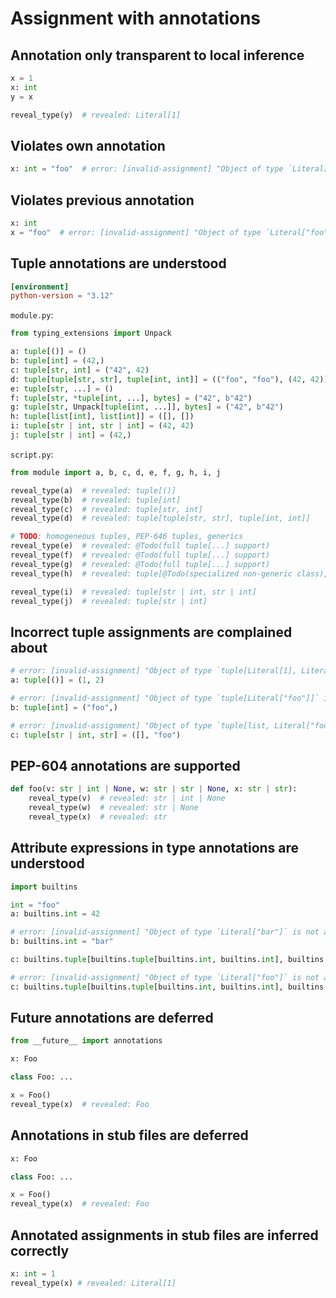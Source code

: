 # Assignment with annotations

## Annotation only transparent to local inference

```py
x = 1
x: int
y = x

reveal_type(y)  # revealed: Literal[1]
```

## Violates own annotation

```py
x: int = "foo"  # error: [invalid-assignment] "Object of type `Literal["foo"]` is not assignable to `int`"
```

## Violates previous annotation

```py
x: int
x = "foo"  # error: [invalid-assignment] "Object of type `Literal["foo"]` is not assignable to `int`"
```

## Tuple annotations are understood

```toml
[environment]
python-version = "3.12"
```

`module.py`:

```py
from typing_extensions import Unpack

a: tuple[()] = ()
b: tuple[int] = (42,)
c: tuple[str, int] = ("42", 42)
d: tuple[tuple[str, str], tuple[int, int]] = (("foo", "foo"), (42, 42))
e: tuple[str, ...] = ()
f: tuple[str, *tuple[int, ...], bytes] = ("42", b"42")
g: tuple[str, Unpack[tuple[int, ...]], bytes] = ("42", b"42")
h: tuple[list[int], list[int]] = ([], [])
i: tuple[str | int, str | int] = (42, 42)
j: tuple[str | int] = (42,)
```

`script.py`:

```py
from module import a, b, c, d, e, f, g, h, i, j

reveal_type(a)  # revealed: tuple[()]
reveal_type(b)  # revealed: tuple[int]
reveal_type(c)  # revealed: tuple[str, int]
reveal_type(d)  # revealed: tuple[tuple[str, str], tuple[int, int]]

# TODO: homogeneous tuples, PEP-646 tuples, generics
reveal_type(e)  # revealed: @Todo(full tuple[...] support)
reveal_type(f)  # revealed: @Todo(full tuple[...] support)
reveal_type(g)  # revealed: @Todo(full tuple[...] support)
reveal_type(h)  # revealed: tuple[@Todo(specialized non-generic class), @Todo(specialized non-generic class)]

reveal_type(i)  # revealed: tuple[str | int, str | int]
reveal_type(j)  # revealed: tuple[str | int]
```

## Incorrect tuple assignments are complained about

```py
# error: [invalid-assignment] "Object of type `tuple[Literal[1], Literal[2]]` is not assignable to `tuple[()]`"
a: tuple[()] = (1, 2)

# error: [invalid-assignment] "Object of type `tuple[Literal["foo"]]` is not assignable to `tuple[int]`"
b: tuple[int] = ("foo",)

# error: [invalid-assignment] "Object of type `tuple[list, Literal["foo"]]` is not assignable to `tuple[str | int, str]`"
c: tuple[str | int, str] = ([], "foo")
```

## PEP-604 annotations are supported

```py
def foo(v: str | int | None, w: str | str | None, x: str | str):
    reveal_type(v)  # revealed: str | int | None
    reveal_type(w)  # revealed: str | None
    reveal_type(x)  # revealed: str
```

## Attribute expressions in type annotations are understood

```py
import builtins

int = "foo"
a: builtins.int = 42

# error: [invalid-assignment] "Object of type `Literal["bar"]` is not assignable to `int`"
b: builtins.int = "bar"

c: builtins.tuple[builtins.tuple[builtins.int, builtins.int], builtins.int] = ((42, 42), 42)

# error: [invalid-assignment] "Object of type `Literal["foo"]` is not assignable to `tuple[tuple[int, int], int]`"
c: builtins.tuple[builtins.tuple[builtins.int, builtins.int], builtins.int] = "foo"
```

## Future annotations are deferred

```py
from __future__ import annotations

x: Foo

class Foo: ...

x = Foo()
reveal_type(x)  # revealed: Foo
```

## Annotations in stub files are deferred

```pyi
x: Foo

class Foo: ...

x = Foo()
reveal_type(x)  # revealed: Foo
```

## Annotated assignments in stub files are inferred correctly

```pyi
x: int = 1
reveal_type(x) # revealed: Literal[1]
```
